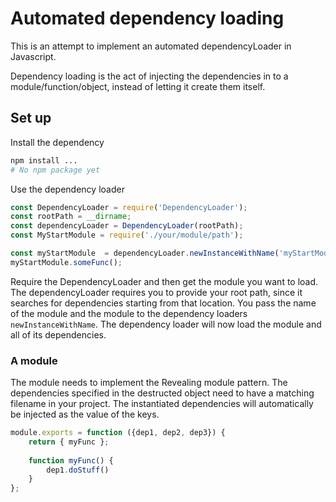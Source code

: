 # Automated dependency loading

This is an attempt to implement an automated dependencyLoader in Javascript.

Dependency loading is the act of injecting the dependencies in to a module/function/object, instead of
letting it create them itself.

## Set up
Install the dependency
```bash
npm install ... 
# No npm package yet
```

Use the dependency loader
```javascript
const DependencyLoader = require('DependencyLoader');
const rootPath = __dirname;
const dependencyLoader = DependencyLoader(rootPath);
const MyStartModule = require('./your/module/path');

const myStartModule  = dependencyLoader.newInstanceWithName('myStartModule', MyStartModule );
myStartModule.someFunc();
```

Require the DependencyLoader and then get the module you want to load. 
The dependencyLoader requires you to provide your root path, since it searches for dependencies starting from that location.
You pass the name of the module and the module to the dependency loaders `newInstanceWithName`.
The dependency loader will now load the module and all of its dependencies. 

### A module
The module needs to implement the Revealing module pattern. 
The dependencies specified in the destructed object need to have a matching filename in your project.
The instantiated dependencies will automatically be injected as the value of the keys.
  
```javascript
module.exports = function ({dep1, dep2, dep3}) {
    return { myFunc };
    
    function myFunc() {
        dep1.doStuff()
    }
};
```